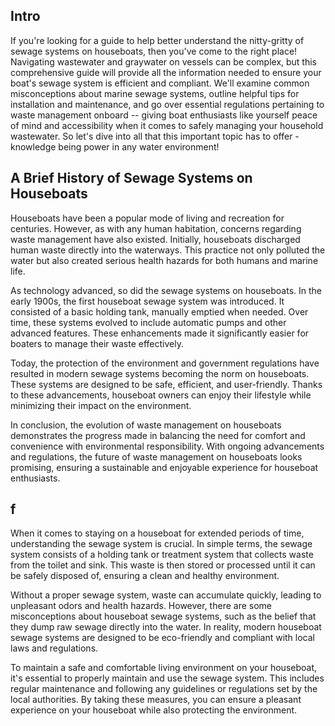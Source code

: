 ## Intro 
If you're looking for a guide to help better understand the nitty-gritty of sewage systems on houseboats, then you've come to the right place! Navigating wastewater and graywater on vessels can be complex, but this comprehensive guide will provide all the information needed to ensure your boat's sewage system is efficient and compliant. We'll examine common misconceptions about marine sewage systems, outline helpful tips for installation and maintenance, and go over essential regulations pertaining to waste management onboard -- giving boat enthusiasts like yourself peace of mind and accessibility when it comes to safely managing your household wastewater. So let's dive into all that this important topic has to offer - knowledge being power in any water environment!

## A Brief History of Sewage Systems on Houseboats
Houseboats have been a popular mode of living and recreation for centuries. However, as with any human habitation, concerns regarding waste management have also existed. Initially, houseboats discharged human waste directly into the waterways. This practice not only polluted the water but also created serious health hazards for both humans and marine life.

As technology advanced, so did the sewage systems on houseboats. In the early 1900s, the first houseboat sewage system was introduced. It consisted of a basic holding tank, manually emptied when needed. Over time, these systems evolved to include automatic pumps and other advanced features. These enhancements made it significantly easier for boaters to manage their waste effectively.

Today, the protection of the environment and government regulations have resulted in modern sewage systems becoming the norm on houseboats. These systems are designed to be safe, efficient, and user-friendly. Thanks to these advancements, houseboat owners can enjoy their lifestyle while minimizing their impact on the environment.

In conclusion, the evolution of waste management on houseboats demonstrates the progress made in balancing the need for comfort and convenience with environmental responsibility. With ongoing advancements and regulations, the future of waste management on houseboats looks promising, ensuring a sustainable and enjoyable experience for houseboat enthusiasts.

## f
When it comes to staying on a houseboat for extended periods of time, understanding the sewage system is crucial. In simple terms, the sewage system consists of a holding tank or treatment system that collects waste from the toilet and sink. This waste is then stored or processed until it can be safely disposed of, ensuring a clean and healthy environment.

Without a proper sewage system, waste can accumulate quickly, leading to unpleasant odors and health hazards. However, there are some misconceptions about houseboat sewage systems, such as the belief that they dump raw sewage directly into the water. In reality, modern houseboat sewage systems are designed to be eco-friendly and compliant with local laws and regulations.

To maintain a safe and comfortable living environment on your houseboat, it's essential to properly maintain and use the sewage system. This includes regular maintenance and following any guidelines or regulations set by the local authorities. By taking these measures, you can ensure a pleasant experience on your houseboat while also protecting the environment.